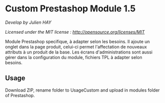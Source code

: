 Custom Prestashop Module 1.5
===========================

*Develop by Julien HAY*

*Licensed under the MIT license : http://opensource.org/licenses/MIT*

Module Prestashop specifique, à adapter selon les besoins. 
Il ajoute un onglet dans la page produit, celui-ci permet l'affectation de nouveaux attributs à un produit de la base.
Les écrans d'administrations sont aussi gérer dans la configuration du module, fichiers TPL à adapter selon besoins.

Usage
-------

Download ZIP, rename folder to UsageCustom and upload in modules folder of Prestashop.


